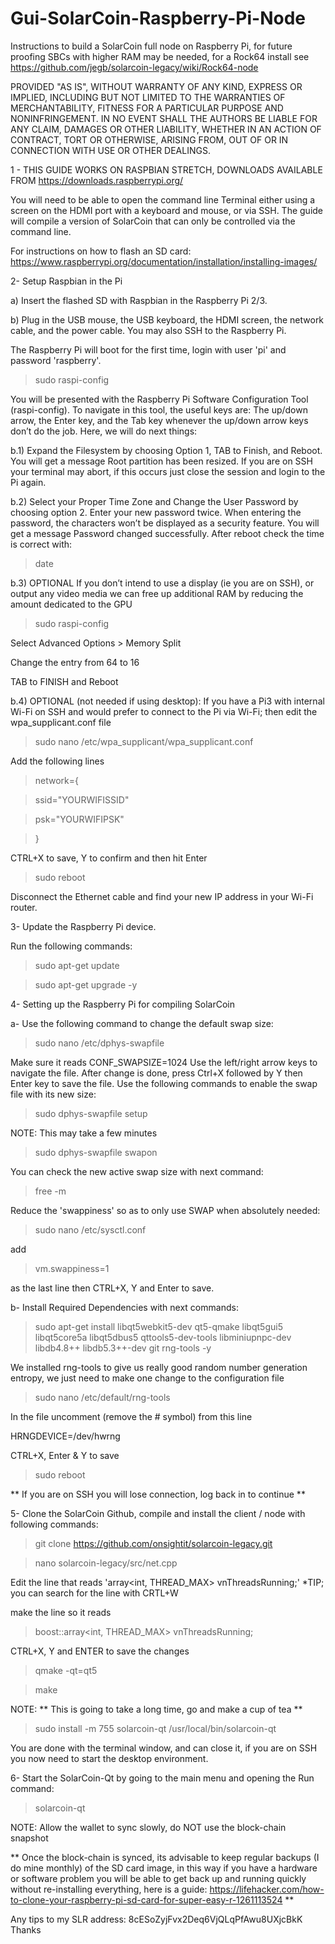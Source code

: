 # Gui-SolarCoin-Raspberry-Pi-Node
Instructions to build a SolarCoin full node on Raspberry Pi, for future proofing SBCs with higher RAM may be needed, for a Rock64 install see https://github.com/jegb/solarcoin-legacy/wiki/Rock64-node

PROVIDED "AS IS", WITHOUT WARRANTY OF ANY KIND,
EXPRESS OR IMPLIED, INCLUDING BUT NOT LIMITED TO THE WARRANTIES OF
MERCHANTABILITY, FITNESS FOR A PARTICULAR PURPOSE AND NONINFRINGEMENT.
IN NO EVENT SHALL THE AUTHORS BE LIABLE FOR ANY CLAIM, DAMAGES OR
OTHER LIABILITY, WHETHER IN AN ACTION OF CONTRACT, TORT OR OTHERWISE,
ARISING FROM, OUT OF OR IN CONNECTION WITH USE OR OTHER DEALINGS.

1 - THIS GUIDE WORKS ON RASPBIAN STRETCH, DOWNLOADS AVAILABLE FROM https://downloads.raspberrypi.org/

You will need to be able to open the command line Terminal either using a screen on the HDMI port with a keyboard and mouse, or via SSH.  The guide will compile a version of SolarCoin that can only be controlled via the command line.

For instructions on how to flash an SD card: https://www.raspberrypi.org/documentation/installation/installing-images/

2- Setup Raspbian in the Pi

  a) Insert the flashed SD with Raspbian in the Raspberry Pi 2/3.

  b) Plug in the USB mouse, the USB keyboard, the HDMI screen, the network cable, and the power cable.  You may also SSH to the Raspberry Pi.

The Raspberry Pi will boot for the first time, login with user 'pi' and password 'raspberry'.

> sudo raspi-config

You will be presented with the Raspberry Pi Software Configuration Tool (raspi-config). To navigate in this tool, the useful keys are: The up/down arrow, the Enter key, and the Tab key whenever the up/down arrow keys don’t do the job. Here, we will do next things:

  b.1) Expand the Filesystem by choosing Option 1, TAB to Finish, and Reboot. You will get a message Root partition has been resized.  If you are on SSH your terminal may abort, if this occurs just close the session and login to the Pi again.

  b.2) Select your Proper Time Zone and Change the User Password by choosing option 2. Enter your new password twice. When entering the password, the characters won’t be displayed as a security feature. You will get a message Password changed successfully.
After reboot check the time is correct with:

> date

  b.3) OPTIONAL If you don’t intend to use a display (ie you are on SSH), or output any video media we can free up additional RAM by reducing the amount dedicated to the GPU
  
> sudo raspi-config

Select Advanced Options > Memory Split

Change the entry from 64 to 16

TAB to FINISH and Reboot

b.4) OPTIONAL (not needed if using desktop): If you have a Pi3 with internal Wi-Fi on SSH and would prefer to connect to the Pi via Wi-Fi; then edit the wpa_supplicant.conf file

> sudo nano /etc/wpa_supplicant/wpa_supplicant.conf

Add the following lines

> network={

> ssid="YOURWIFISSID"

> psk="YOURWIFIPSK"

> }

CTRL+X to save, Y to confirm and then hit Enter

> sudo reboot

Disconnect the Ethernet cable and find your new IP address in your Wi-Fi router.

3- Update the Raspberry Pi device.

Run the following commands:

> sudo apt-get update

> sudo apt-get upgrade -y

4- Setting up the Raspberry Pi for compiling SolarCoin

a- Use the following command to change the default swap size:

> sudo nano /etc/dphys-swapfile

Make sure it reads CONF_SWAPSIZE=1024 Use the left/right arrow keys to navigate the file. After change is done, press Ctrl+X followed by Y then Enter key to save the file.
Use the following commands to enable the swap file with its new size:

> sudo dphys-swapfile setup

NOTE: This may take a few minutes

> sudo dphys-swapfile swapon

You can check the new active swap size with next command:

> free -m

Reduce the 'swappiness' so as to only use SWAP when absolutely needed:

> sudo nano /etc/sysctl.conf

add 

> vm.swappiness=1 

as the last line then CTRL+X, Y and Enter to save.

b- Install Required Dependencies with next commands:

> sudo apt-get install libqt5webkit5-dev qt5-qmake libqt5gui5 libqt5core5a libqt5dbus5 qttools5-dev-tools libminiupnpc-dev libdb4.8++ libdb5.3++-dev git rng-tools -y

We installed rng-tools to give us really good random number generation entropy, we just need to make one change to the configuration file

> sudo nano /etc/default/rng-tools

In the file uncomment (remove the # symbol) from this line

HRNGDEVICE=/dev/hwrng

CTRL+X, Enter & Y to save

> sudo reboot  

** If you are on SSH you will lose connection, log back in to continue **

5- Clone the SolarCoin Github, compile and install the client / node with following commands:

> git clone https://github.com/onsightit/solarcoin-legacy.git

> nano solarcoin-legacy/src/net.cpp

Edit the line that reads 'array<int, THREAD_MAX> vnThreadsRunning;'
*TIP; you can search for the line with CRTL+W

make the line so it reads

> boost::array<int, THREAD_MAX> vnThreadsRunning;

CTRL+X, Y and ENTER to save the changes

> qmake -qt=qt5

> make

NOTE: ** This is going to take a long time, go and make a cup of tea **

> sudo install -m 755 solarcoin-qt /usr/local/bin/solarcoin-qt

You are done with the terminal window, and can close it, if you are on SSH you now need to start the desktop environment.

6- Start the SolarCoin-Qt by going to the main menu and opening the Run command:

> solarcoin-qt

NOTE: Allow the wallet to sync slowly, do NOT use the block-chain snapshot

** Once the block-chain is synced, its advisable to keep regular backups (I do mine monthly) of the SD card image, in this way if you have a hardware or software problem you will be able to get back up and running quickly without re-installing everything, here is a guide:  https://lifehacker.com/how-to-clone-your-raspberry-pi-sd-card-for-super-easy-r-1261113524 **

Any tips to my SLR address: 8cESoZyjFvx2Deq6VjQLqPfAwu8UXjcBkK   Thanks
